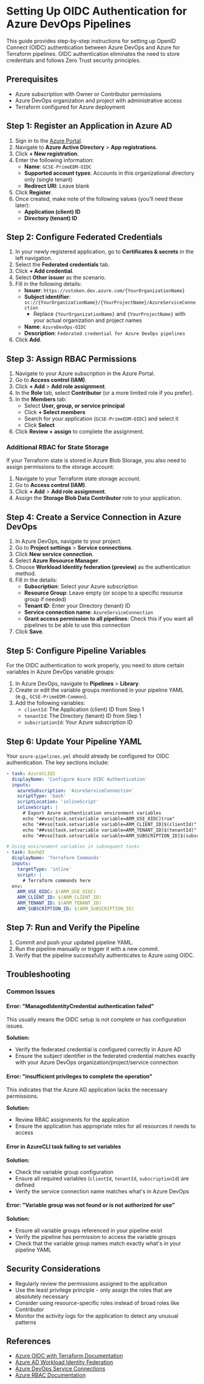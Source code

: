 # Setting Up OIDC Authentication for Azure DevOps Pipelines

This guide provides step-by-step instructions for setting up OpenID Connect (OIDC) authentication between Azure DevOps and Azure for Terraform pipelines. OIDC authentication eliminates the need to store credentials and follows Zero Trust security principles.

## Prerequisites

- Azure subscription with Owner or Contributor permissions
- Azure DevOps organization and project with administrative access
- Terraform configured for Azure deployment

## Step 1: Register an Application in Azure AD

1. Sign in to the [Azure Portal](https://portal.azure.com).
2. Navigate to **Azure Active Directory** > **App registrations**.
3. Click **+ New registration**.
4. Enter the following information:
   - **Name**: `GCSE-PrimeEDM-OIDC`
   - **Supported account types**: Accounts in this organizational directory only (single tenant)
   - **Redirect URI**: Leave blank
5. Click **Register**.
6. Once created, make note of the following values (you'll need these later):
   - **Application (client) ID**
   - **Directory (tenant) ID**

## Step 2: Configure Federated Credentials

1. In your newly registered application, go to **Certificates & secrets** in the left navigation.
2. Select the **Federated credentials** tab.
3. Click **+ Add credential**.
4. Select **Other issuer** as the scenario.
5. Fill in the following details:
   - **Issuer**: `https://vstoken.dev.azure.com/{YourOrganizationName}`
   - **Subject identifier**: `sc://{YourOrganizationName}/{YourProjectName}/AzureServiceConnection`
     - Replace `{YourOrganizationName}` and `{YourProjectName}` with your actual organization and project names
   - **Name**: `AzureDevOps-OIDC`
   - **Description**: `Federated credential for Azure DevOps pipelines`
6. Click **Add**.

## Step 3: Assign RBAC Permissions

1. Navigate to your Azure subscription in the Azure Portal.
2. Go to **Access control (IAM)**.
3. Click **+ Add** > **Add role assignment**.
4. In the **Role** tab, select **Contributor** (or a more limited role if you prefer).
5. In the **Members** tab:
   - Select **User, group, or service principal**
   - Click **+ Select members**
   - Search for your application (`GCSE-PrimeEDM-OIDC`) and select it
   - Click **Select**
6. Click **Review + assign** to complete the assignment.

### Additional RBAC for State Storage

If your Terraform state is stored in Azure Blob Storage, you also need to assign permissions to the storage account:

1. Navigate to your Terraform state storage account.
2. Go to **Access control (IAM)**.
3. Click **+ Add** > **Add role assignment**.
4. Assign the **Storage Blob Data Contributor** role to your application.

## Step 4: Create a Service Connection in Azure DevOps

1. In Azure DevOps, navigate to your project.
2. Go to **Project settings** > **Service connections**.
3. Click **New service connection**.
4. Select **Azure Resource Manager**.
5. Choose **Workload Identity federation (preview)** as the authentication method.
6. Fill in the details:
   - **Subscription**: Select your Azure subscription
   - **Resource Group**: Leave empty (or scope to a specific resource group if needed)
   - **Tenant ID**: Enter your Directory (tenant) ID
   - **Service connection name**: `AzureServiceConnection`
   - **Grant access permission to all pipelines**: Check this if you want all pipelines to be able to use this connection
7. Click **Save**.

## Step 5: Configure Pipeline Variables

For the OIDC authentication to work properly, you need to store certain variables in Azure DevOps variable groups:

1. In Azure DevOps, navigate to **Pipelines** > **Library**.
2. Create or edit the variable groups mentioned in your pipeline YAML (e.g., `GCSE-PrimeEDM-Common`).
3. Add the following variables:
   - `clientId`: The Application (client) ID from Step 1
   - `tenantId`: The Directory (tenant) ID from Step 1
   - `subscriptionId`: Your Azure subscription ID

## Step 6: Update Your Pipeline YAML

Your `azure-pipelines.yml` should already be configured for OIDC authentication. The key sections include:

```yaml
- task: AzureCLI@2
  displayName: 'Configure Azure OIDC Authentication'
  inputs:
    azureSubscription: 'AzureServiceConnection'
    scriptType: 'bash'
    scriptLocation: 'inlineScript'
    inlineScript: |
      # Export Azure authentication environment variables
      echo "##vso[task.setvariable variable=ARM_USE_OIDC]true"
      echo "##vso[task.setvariable variable=ARM_CLIENT_ID]$(clientId)"
      echo "##vso[task.setvariable variable=ARM_TENANT_ID]$(tenantId)"
      echo "##vso[task.setvariable variable=ARM_SUBSCRIPTION_ID]$(subscriptionId)"

# Using environment variables in subsequent tasks
- task: Bash@3
  displayName: 'Terraform Commands'
  inputs:
    targetType: 'inline'
    script: |
      # Terraform commands here
  env:
    ARM_USE_OIDC: $(ARM_USE_OIDC)
    ARM_CLIENT_ID: $(ARM_CLIENT_ID)
    ARM_TENANT_ID: $(ARM_TENANT_ID)
    ARM_SUBSCRIPTION_ID: $(ARM_SUBSCRIPTION_ID)
```

## Step 7: Run and Verify the Pipeline

1. Commit and push your updated pipeline YAML.
2. Run the pipeline manually or trigger it with a new commit.
3. Verify that the pipeline successfully authenticates to Azure using OIDC.

## Troubleshooting

### Common Issues

#### Error: "ManagedIdentityCredential authentication failed"

This usually means the OIDC setup is not complete or has configuration issues.

**Solution:**
- Verify the federated credential is configured correctly in Azure AD
- Ensure the subject identifier in the federated credential matches exactly with your Azure DevOps organization/project/service connection

#### Error: "insufficient privileges to complete the operation"

This indicates that the Azure AD application lacks the necessary permissions.

**Solution:**
- Review RBAC assignments for the application
- Ensure the application has appropriate roles for all resources it needs to access

#### Error in AzureCLI task failing to set variables

**Solution:**
- Check the variable group configuration
- Ensure all required variables (`clientId`, `tenantId`, `subscriptionId`) are defined
- Verify the service connection name matches what's in Azure DevOps

#### Error: "Variable group was not found or is not authorized for use"

**Solution:**
- Ensure all variable groups referenced in your pipeline exist
- Verify the pipeline has permission to access the variable groups
- Check that the variable group names match exactly what's in your pipeline YAML

## Security Considerations

- Regularly review the permissions assigned to the application
- Use the least privilege principle - only assign the roles that are absolutely necessary
- Consider using resource-specific roles instead of broad roles like Contributor
- Monitor the activity logs for the application to detect any unusual patterns

## References

- [Azure OIDC with Terraform Documentation](https://registry.terraform.io/providers/hashicorp/azurerm/latest/docs/guides/service_principal_oidc)
- [Azure AD Workload Identity Federation](https://learn.microsoft.com/en-us/azure/active-directory/develop/workload-identity-federation)
- [Azure DevOps Service Connections](https://learn.microsoft.com/en-us/azure/devops/pipelines/library/service-endpoints?view=azure-devops)
- [Azure RBAC Documentation](https://learn.microsoft.com/en-us/azure/role-based-access-control/overview) 